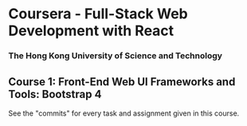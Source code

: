 # Coursera - Full-Stack Web Development with React

### The Hong Kong University of Science and Technology

## Course 1: Front-End Web UI Frameworks and Tools: Bootstrap 4

See the "commits" for every task and assignment given in this course.
